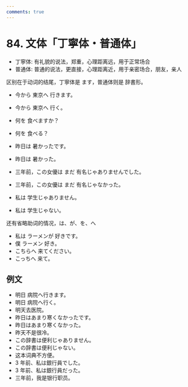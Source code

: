 ```yaml
---
comments: true
---
```


# 84. 文体「丁寧体・普通体」

- 丁寧体: 有礼貌的说法，郑重，心理距离远，用于正常场合
- 普通体: 普通的说法，更直接，心理距离近，用于亲密场合，朋友，亲人

区别在于动词的结尾，丁寧体是 ます，普通体则是 辞書形。

- 今から 東京へ 行きます。
- 今から 東京へ 行く。

- 何を 食べますか？
- 何を 食べる？

- 昨日は 暑かったです。
- 昨日は 暑かった。

- 三年前，この女優は まだ 有名じゃありませんでした。
- 三年前，この女優は まだ 有名じゃなかった。

- 私は 学生じゃありません。
- 私は 学生じゃない。

还有省略助词的情况，は、が、を、へ

- 私は ラーメンが 好きです。
- 僕 ラーメン 好き。
- こちらへ 来てください。
- こっちへ 来て。

## 例文

- 明日 病院へ行きます。
- 明日 病院へ行く。
- 明天去医院。
- 昨日はあまり寒くなかったです。
- 昨日はあまり寒くなかった。
- 昨天不是很冷。
- この辞書は便利じゃありません。
- この辞書は便利じゃない。
- 这本词典不方便。
- 3 年前、私は銀行員でした。
- 3 年前、私は銀行員だった。
- 三年前，我是银行职员。

